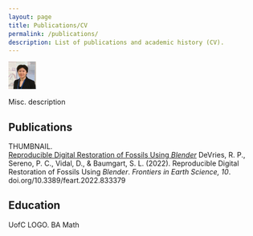 ```yaml
---
layout: page
title: Publications/CV
permalink: /publications/
description: List of publications and academic history (CV).
---
```


![Raina DeVries profile picture](/assets/Profile_May2023-TINY.png)

Misc. description

## Publications

THUMBNAIL. <br> 
[Reproducible Digital Restoration of Fossils Using <em>Blender</em>](https://doi.org/10.3389/feart.2022.833379) 
DeVries, R. P., Sereno, P. C., Vidal, D., & Baumgart, S. L. (2022). Reproducible Digital Restoration of Fossils Using <em>Blender</em>. <em>Frontiers in Earth Science, 10</em>. doi.org/10.3389/feart.2022.833379

## Education

UofC LOGO. BA Math
